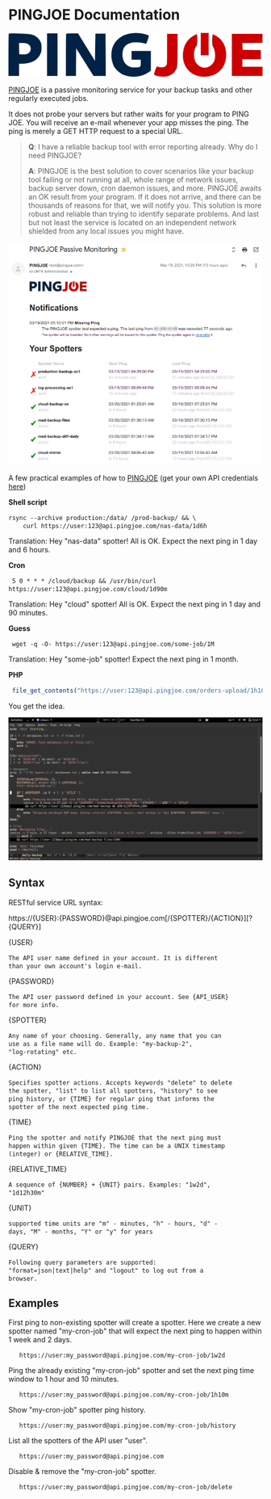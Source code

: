 # PINGJOE Documentation

[![PINGJOE Passive Monitoring](./pingjoe-logo.png?raw=true "PINGJOE Passive Monitoring")](https://www.pingjoe.com)

[PINGJOE](https://www.pingjoe.com) is a passive monitoring service for your backup tasks and other regularly executed jobs.

It does not probe your servers but rather waits for your program to PING JOE. You will receive an e-mail whenever your app misses the ping. The ping is merely a GET HTTP request to a special URL. 

> **Q**: I have a reliable backup tool with error reporting already. Why do I need PINGJOE?
> 
> **A**: PINGJOE is the best solution to cover scenarios like your backup tool failing or not running at all, whole range of network issues, backup server down, cron daemon issues, and more. PINGJOE awaits an OK result from your program. If it does not arrive, and there can be thousands of reasons for that, we will notify you. This solution is more robust and reliable than trying to identify separate problems. And last but not least the service is located on an independent network shielded from any local issues you might have.

![](./pingjoe-warning.png) 

A few practical examples of how to [PINGJOE](https://www.pingjoe.com) (get your own API credentials [here](https://www.pingjoe.com))

**Shell script**
```shell
rsync --archive production:/data/ /prod-backup/ && \
	curl https://user:123@api.pingjoe.com/nas-data/1d6h
```
Translation: Hey "nas-data" spotter! All is OK. Expect the next ping in 1 day and 6 hours.

**Cron**
```cron
 5 0 * * * /cloud/backup && /usr/bin/curl https://user:123@api.pingjoe.com/cloud/1d90m
```
Translation: Hey "cloud" spotter! All is OK. Expect the next ping in 1 day and 90 minutes.

**Guess**
```shell
 wget -q -O- https://user:123@api.pingjoe.com/some-job/1M
```
Translation: Hey "some-job" spotter! Expect the next ping in 1 month.

**PHP**
```php
 file_get_contents("https://user:123@api.pingjoe.com/orders-upload/1h10m");
```
You get the idea.

![](./pingjoe-emacs.png)

Syntax
------

RESTful service URL syntax:

https://{USER}:{PASSWORD}@api.pingjoe.com[/{SPOTTER}/{ACTION}][?{QUERY}]


{USER}

	The API user name defined in your account. It is different
	than your own account's login e-mail.

{PASSWORD}

	The API user password defined in your account. See {API_USER}
	for more info.

{SPOTTER}

	Any name of your choosing. Generally, any name that you can
	use as a file name will do. Example: "my-backup-2",
	"log-rotating" etc.

{ACTION}

	Specifies spotter actions. Accepts keywords "delete" to delete
	the spotter, "list" to list all spotters, "history" to see
	ping history, or {TIME} for regular ping that informs the
	spotter of the next expected ping time.

{TIME}

	Ping the spotter and notify PINGJOE that the next ping must
	happen within given {TIME}. The time can be a UNIX timestamp
	(integer) or {RELATIVE_TIME}.

{RELATIVE_TIME}

	A sequence of {NUMBER} + {UNIT} pairs. Examples: "1w2d",
	"1d12h30m"

{UNIT}

	supported time units are "m" - minutes, "h" - hours, "d" -
	days, "M" - months, "Y" or "y" for years

{QUERY}

	Following query parameters are supported:
	"format=json|text|help" and "logout" to log out from a
	browser.


Examples
--------

First ping to non-existing spotter will create a spotter. Here we
create a new spotter named "my-cron-job" that will expect the next
ping to happen within 1 week and 2 days.

       https://user:my_password@api.pingjoe.com/my-cron-job/1w2d

Ping the already existing "my-cron-job" spotter and set the next ping
time window to 1 hour and 10 minutes.

       https://user:my_password@api.pingjoe.com/my-cron-job/1h10m

Show "my-cron-job" spotter ping history.

       https://user:my_password@api.pingjoe.com/my-cron-job/history

List all the spotters of the API user "user".

       https://user:my_password@api.pingjoe.com

Disable & remove the "my-cron-job" spotter.

       https://user:my_password@api.pingjoe.com/my-cron-job/delete
